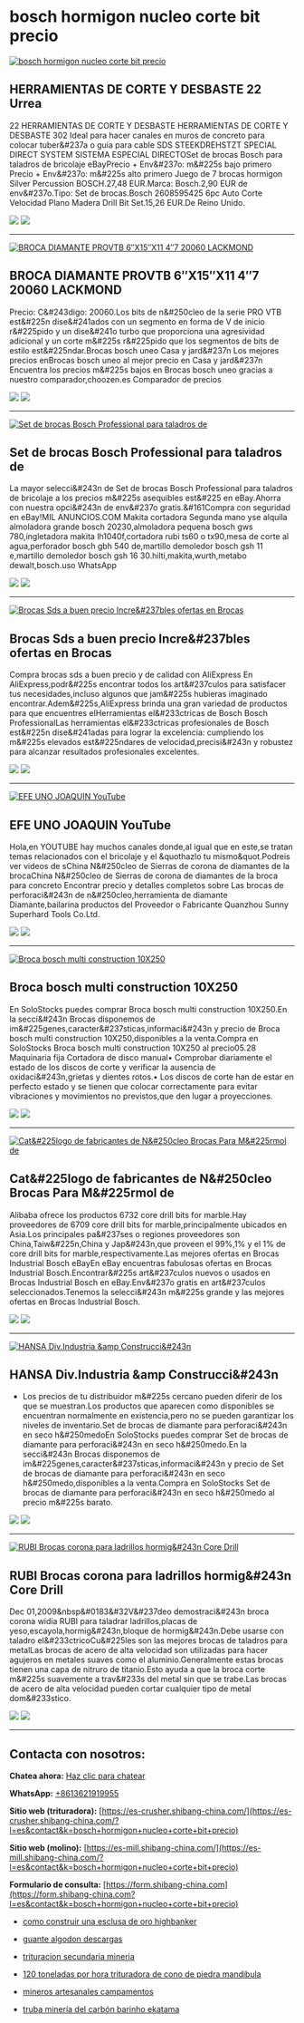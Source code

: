 # bosch hormigon nucleo corte bit precio

<a href="https://swt.shibang-china.com/?l=es&img&k=bosch+hormigon+nucleo+corte+bit+precio" target="_blank">![bosch hormigon nucleo corte bit precio](http://static.shibang-china.com/all-800x300/27.jpg)</a>

## HERRAMIENTAS DE CORTE Y DESBASTE 22 Urrea
22 HERRAMIENTAS DE CORTE Y DESBASTE HERRAMIENTAS DE CORTE Y DESBASTE 302 Ideal para hacer canales en muros de concreto para colocar tuber&#237a o guia para cable SDS STEEKDREHSTZT SPECIAL DIRECT SYSTEM SISTEMA ESPECIAL DIRECTOSet de brocas Bosch para taladros de bricolaje eBayPrecio + Env&#237o: m&#225s bajo primero Precio + Env&#237o: m&#225s alto primero Juego de 7 brocas hormigon Silver Percussion BOSCH.27,48 EUR.Marca: Bosch.2,90 EUR de env&#237o.Tipo: Set de brocas.Bosch 2608595425 6pc Auto Corte Velocidad Plano Madera Drill Bit Set.15,26 EUR.De Reino Unido.


<a href="https://whatsapp.shibangsoft.com/WhatsApp.php" target="_blank" title="WhatsApp">![](http://static.shibang-china.com/icon/whatsapp.png)</a> <a href="https://swt.shibang-china.com/?l=es&icon&k=bosch+hormigon+nucleo+corte+bit+precio" target="_blank">![](http://static.shibang-china.com/icon/chat-es.png)</a>

---

<a href="https://swt.shibang-china.com/?l=es&img&k=bosch+hormigon+nucleo+corte+bit+precio" target="_blank">![BROCA DIAMANTE PROVTB 6″X15″X11 4″7 20060 LACKMOND](http://static.shibang-china.com/all-800x300/166.jpg)</a>

## BROCA DIAMANTE PROVTB 6″X15″X11 4″7 20060 LACKMOND
Precio: C&#243digo: 20060.Los bits de n&#250cleo de la serie PRO VTB est&#225n dise&#241ados con un segmento en forma de V de inicio r&#225pido y un dise&#241o turbo que proporciona una agresividad adicional y un corte m&#225s r&#225pido que los segmentos de bits de estilo est&#225ndar.Brocas bosch uneo Casa y jard&#237n Los mejores precios enBrocas bosch uneo al mejor precio en Casa y jard&#237n Encuentra los precios m&#225s bajos en Brocas bosch uneo gracias a nuestro comparador,choozen.es Comparador de precios


<a href="https://whatsapp.shibangsoft.com/WhatsApp.php" target="_blank" title="WhatsApp">![](http://static.shibang-china.com/icon/whatsapp.png)</a> <a href="https://swt.shibang-china.com/?l=es&icon&k=bosch+hormigon+nucleo+corte+bit+precio" target="_blank">![](http://static.shibang-china.com/icon/chat-es.png)</a>

---

<a href="https://swt.shibang-china.com/?l=es&img&k=bosch+hormigon+nucleo+corte+bit+precio" target="_blank">![Set de brocas Bosch Professional para taladros de](http://static.shibang-china.com/all-800x300/10.jpg)</a>

## Set de brocas Bosch Professional para taladros de
La mayor selecci&#243n de Set de brocas Bosch Professional para taladros de bricolaje a los precios m&#225s asequibles est&#225 en eBay.Ahorra con nuestra opci&#243n de env&#237o gratis.&#161Compra con seguridad en eBay!MIL ANUNCIOS.COM Makita cortadora Segunda mano yse alquila almoladora grande bosch 20230,almoladora pequena bosch gws 780,ingletadora makita lh1040f,cortadora rubi ts60 o tx90,mesa de corte al agua,perforador bosch gbh 540 de,martillo demoledor bosch gsh 11 e,martillo demoledor bosch gsh 16 30.hilti,makita,wurth,metabo dewalt,bosch.uso WhatsApp


<a href="https://whatsapp.shibangsoft.com/WhatsApp.php" target="_blank" title="WhatsApp">![](http://static.shibang-china.com/icon/whatsapp.png)</a> <a href="https://swt.shibang-china.com/?l=es&icon&k=bosch+hormigon+nucleo+corte+bit+precio" target="_blank">![](http://static.shibang-china.com/icon/chat-es.png)</a>

---

<a href="https://swt.shibang-china.com/?l=es&img&k=bosch+hormigon+nucleo+corte+bit+precio" target="_blank">![Brocas Sds a buen precio Incre&#237bles ofertas en Brocas](http://static.shibang-china.com/all-800x300/339.jpg)</a>

## Brocas Sds a buen precio Incre&#237bles ofertas en Brocas
Compra brocas sds a buen precio y de calidad con AliExpress En AliExpress,podr&#225s encontrar todos los art&#237culos para satisfacer tus necesidades,incluso algunos que jam&#225s hubieras imaginado encontrar.Adem&#225s,AliExpress brinda una gran variedad de productos para que encuentres elHerramientas el&#233ctricas de Bosch Bosch ProfessionalLas herramientas el&#233ctricas profesionales de Bosch est&#225n dise&#241adas para lograr la excelencia: cumpliendo los m&#225s elevados est&#225ndares de velocidad,precisi&#243n y robustez para alcanzar resultados profesionales excelentes.


<a href="https://whatsapp.shibangsoft.com/WhatsApp.php" target="_blank" title="WhatsApp">![](http://static.shibang-china.com/icon/whatsapp.png)</a> <a href="https://swt.shibang-china.com/?l=es&icon&k=bosch+hormigon+nucleo+corte+bit+precio" target="_blank">![](http://static.shibang-china.com/icon/chat-es.png)</a>

---

<a href="https://swt.shibang-china.com/?l=es&img&k=bosch+hormigon+nucleo+corte+bit+precio" target="_blank">![EFE UNO JOAQUIN YouTube](http://static.shibang-china.com/all-800x300/1409.jpg)</a>

## EFE UNO JOAQUIN YouTube
Hola,en YOUTUBE hay muchos canales donde,al igual que en este,se tratan temas relacionados con el bricolaje y el &quothazlo tu mismo&quot.Podreis ver videos de sChina N&#250cleo de Sierras de corona de diamantes de la brocaChina N&#250cleo de Sierras de corona de diamantes de la broca para concreto Encontrar precio y detalles completos sobre Las brocas de perforaci&#243n de n&#250cleo,herramienta de diamante Diamante,bailarina productos del Proveedor o Fabricante Quanzhou Sunny Superhard Tools Co.Ltd.


<a href="https://whatsapp.shibangsoft.com/WhatsApp.php" target="_blank" title="WhatsApp">![](http://static.shibang-china.com/icon/whatsapp.png)</a> <a href="https://swt.shibang-china.com/?l=es&icon&k=bosch+hormigon+nucleo+corte+bit+precio" target="_blank">![](http://static.shibang-china.com/icon/chat-es.png)</a>

---

<a href="https://swt.shibang-china.com/?l=es&img&k=bosch+hormigon+nucleo+corte+bit+precio" target="_blank">![Broca bosch multi construction 10X250](http://static.shibang-china.com/all-800x300/1216.jpg)</a>

## Broca bosch multi construction 10X250
En SoloStocks puedes comprar Broca bosch multi construction 10X250.En la secci&#243n Brocas disponemos de im&#225genes,caracter&#237sticas,informaci&#243n y precio de Broca bosch multi construction 10X250,disponibles a la venta.Compra en SoloStocks Broca bosch multi construction 10X250 al precio05.28 Maquinaria fija Cortadora de disco manual• Comprobar diariamente el estado de los discos de corte y verificar la ausencia de oxidaci&#243n,grietas y dientes rotos.• Los discos de corte han de estar en perfecto estado y se tienen que colocar correctamente para evitar vibraciones y movimientos no previstos,que den lugar a proyecciones.


<a href="https://whatsapp.shibangsoft.com/WhatsApp.php" target="_blank" title="WhatsApp">![](http://static.shibang-china.com/icon/whatsapp.png)</a> <a href="https://swt.shibang-china.com/?l=es&icon&k=bosch+hormigon+nucleo+corte+bit+precio" target="_blank">![](http://static.shibang-china.com/icon/chat-es.png)</a>

---

<a href="https://swt.shibang-china.com/?l=es&img&k=bosch+hormigon+nucleo+corte+bit+precio" target="_blank">![Cat&#225logo de fabricantes de N&#250cleo Brocas Para M&#225rmol de](http://static.shibang-china.com/all-800x300/680.jpg)</a>

## Cat&#225logo de fabricantes de N&#250cleo Brocas Para M&#225rmol de
Alibaba ofrece los productos 6732 core drill bits for marble.Hay proveedores de 6709 core drill bits for marble,principalmente ubicados en Asia.Los principales pa&#237ses o regiones proveedores son China,Taiw&#225n,China y Jap&#243n,que proveen el 99%,1% y el 1% de core drill bits for marble,respectivamente.Las mejores ofertas en Brocas Industrial Bosch eBayEn eBay encuentras fabulosas ofertas en Brocas Industrial Bosch.Encontrar&#225s art&#237culos nuevos o usados en Brocas Industrial Bosch en eBay.Env&#237o gratis en art&#237culos seleccionados.Tenemos la selecci&#243n m&#225s grande y las mejores ofertas en Brocas Industrial Bosch.


<a href="https://whatsapp.shibangsoft.com/WhatsApp.php" target="_blank" title="WhatsApp">![](http://static.shibang-china.com/icon/whatsapp.png)</a> <a href="https://swt.shibang-china.com/?l=es&icon&k=bosch+hormigon+nucleo+corte+bit+precio" target="_blank">![](http://static.shibang-china.com/icon/chat-es.png)</a>

---

<a href="https://swt.shibang-china.com/?l=es&img&k=bosch+hormigon+nucleo+corte+bit+precio" target="_blank">![HANSA Div.Industria &amp Construcci&#243n](http://static.shibang-china.com/all-800x300/1387.jpg)</a>

## HANSA Div.Industria &amp Construcci&#243n
* Los precios de tu distribuidor m&#225s cercano pueden diferir de los que se muestran.Los productos que aparecen como disponibles se encuentran normalmente en existencia,pero no se pueden garantizar los niveles de inventario.Set de brocas de diamante para perforaci&#243n en seco h&#250medoEn SoloStocks puedes comprar Set de brocas de diamante para perforaci&#243n en seco h&#250medo.En la secci&#243n Brocas disponemos de im&#225genes,caracter&#237sticas,informaci&#243n y precio de Set de brocas de diamante para perforaci&#243n en seco h&#250medo,disponibles a la venta.Compra en SoloStocks Set de brocas de diamante para perforaci&#243n en seco h&#250medo al precio m&#225s barato.


<a href="https://whatsapp.shibangsoft.com/WhatsApp.php" target="_blank" title="WhatsApp">![](http://static.shibang-china.com/icon/whatsapp.png)</a> <a href="https://swt.shibang-china.com/?l=es&icon&k=bosch+hormigon+nucleo+corte+bit+precio" target="_blank">![](http://static.shibang-china.com/icon/chat-es.png)</a>

---

<a href="https://swt.shibang-china.com/?l=es&img&k=bosch+hormigon+nucleo+corte+bit+precio" target="_blank">![RUBI Brocas corona para ladrillos hormig&#243n Core Drill](http://static.shibang-china.com/all-800x300/1341.jpg)</a>

## RUBI Brocas corona para ladrillos hormig&#243n Core Drill
Dec 01,2009&nbsp&#0183&#32V&#237deo demostraci&#243n broca corona widia RUBI para taladrar ladrillos,placas de yeso,escayola,hormig&#243n,bloque de hormig&#243n.Debe usarse con taladro el&#233ctricoCu&#225les son las mejores brocas de taladros para metalLas brocas de acero de alta velocidad son utilizadas para hacer agujeros en metales suaves como el aluminio.Generalmente estas brocas tienen una capa de nitruro de titanio.Esto ayuda a que la broca corte m&#225s suavemente a trav&#233s del metal sin que se trabe.Las brocas de acero de alta velocidad pueden cortar cualquier tipo de metal dom&#233stico.


<a href="https://whatsapp.shibangsoft.com/WhatsApp.php" target="_blank" title="WhatsApp">![](http://static.shibang-china.com/icon/whatsapp.png)</a> <a href="https://swt.shibang-china.com/?l=es&icon&k=bosch+hormigon+nucleo+corte+bit+precio" target="_blank">![](http://static.shibang-china.com/icon/chat-es.png)</a>

---
## Contacta con nosotros:

**Chatea ahora:** [Haz clic para chatear](https://swt.shibang-china.com?l=es&contact&k=bosch+hormigon+nucleo+corte+bit+precio)

**WhatsApp:**  [+8613621919955](https://whatsapp.shibangsoft.com/WhatsApp.php)

**Sitio web (trituradora):** [https://es-crusher.shibang-china.com/](https://es-crusher.shibang-china.com/?l=es&contact&k=bosch+hormigon+nucleo+corte+bit+precio)

**Sitio web (molino):** [https://es-mill.shibang-china.com/](https://es-mill.shibang-china.com/?l=es&contact&k=bosch+hormigon+nucleo+corte+bit+precio)

**Formulario de consulta:** [https://form.shibang-china.com](https://form.shibang-china.com?l=es&contact&k=bosch+hormigon+nucleo+corte+bit+precio)

* [como construir una esclusa de oro highbanker](../75/como%20construir%20una%20esclusa%20de%20oro%20highbanker.md)

* [guante algodon descargas](../75/guante%20algodon%20descargas.md)

* [trituracion secundaria mineria](../78/trituracion%20secundaria%20mineria.md)

* [120 toneladas por hora trituradora de cono de piedra mandibula](../77/120%20toneladas%20por%20hora%20trituradora%20de%20cono%20de%20piedra%20mandibula.md)

* [mineros artesanales campamentos](../73/mineros%20artesanales%20campamentos.md)

* [truba minería del carbón barinho ekatama](../67/truba%20miner%C3%ADa%20del%20carb%C3%B3n%20barinho%20ekatama.md)